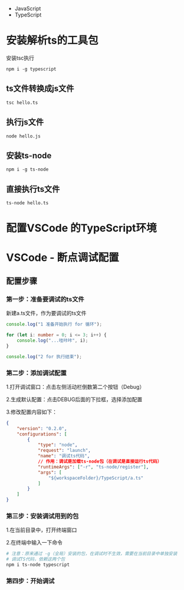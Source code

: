 - JavaScript
- TypeScript



# 安装解析ts的工具包

安装tsc执行

```
npm i -g typescript
```

## ts文件转换成js文件

```
tsc hello.ts
```

## 执行js文件

```
node hello.js
```

## 安装ts-node

```
npm i -g ts-node
```

## 直接执行ts文件

```
ts-node hello.ts
```

# 配置VSCode 的TypeScript环境



# VSCode - 断点调试配置

## 配置步骤

### 第一步：准备要调试的ts文件

新建a.ts文件，作为要调试的ts文件

```typescript
console.log("1 准备开始执行 for 循环");

for (let i: number = 0; i <= 3; i++) {
    console.log("...哇咔咔", i);
}

console.log("2 for 执行结束");
```

### 第二步：添加调试配置

1.打开调试窗口：点击左侧活动栏倒数第二个按钮（Debug）

2.生成默认配置：点击DEBUG后面的下拉框，选择添加配置

3.修改配置内容如下：

```json
{
    "version": "0.2.0",
    "configurations": [
        {
            "type": "node",
            "request": "launch",
            "name": "调试ts代码",
            // 作用：调试是加载ts-node包（在调试是直接运行ts代码）
            "runtimeArgs": ["-r", "ts-node/register"],
            "args": [
                "${workspaceFolder}/TypeScript/a.ts"
            ]
        }
    ]
}
```

### 第三步：安装调试用到的包

1.在当前目录中，打开终端窗口

2.在终端中输入一下命令

```powershell
# 注意：原来通过 -g（全局）安装的包，在调试时不生效，需要在当前目录中单独安装
# 调试TS代码，依赖这两个包
npm i ts-node typescript
```

### 第四步：开始调试



















